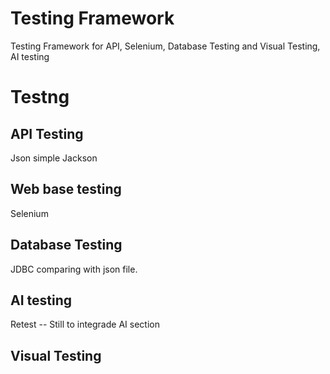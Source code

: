 # Testing Framework
Testing Framework for API, Selenium, Database Testing and Visual Testing, AI testing

# Testng


## API Testing 
  Json simple
  Jackson
  
 ## Web base testing
 Selenium
 
 ## Database Testing
 JDBC comparing with json file.
 
 ## AI testing
 Retest -- Still to integrade AI section
 
 
 ## Visual Testing
 
